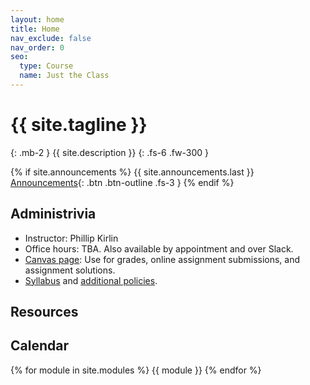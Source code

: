 ```yaml
---
layout: home
title: Home
nav_exclude: false
nav_order: 0
seo:
  type: Course
  name: Just the Class
---
```


# {{ site.tagline }}
{: .mb-2 }
{{ site.description }}
{: .fs-6 .fw-300 }

{% if site.announcements %}
{{ site.announcements.last }}
[Announcements](announcements.md){: .btn .btn-outline .fs-3 }
{% endif %}

## Administrivia
- Instructor: Phillip Kirlin
- Office hours: TBA.  Also available by appointment and over Slack.
- [Canvas page](https://rhodes.instructure.com/courses/4688): Use for grades, online assignment submissions, and assignment solutions.
- [Syllabus](syllabus/syllabus-pl-s23.pdf) and [additional policies](syllabus/additional-policies.pdf).

## Resources
     

## Calendar
{% for module in site.modules %}
{{ module }}
{% endfor %}

